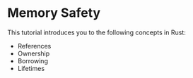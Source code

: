 # Memory Safety

This tutorial introduces you to the following concepts in Rust:
- References
- Ownership
- Borrowing
- Lifetimes
